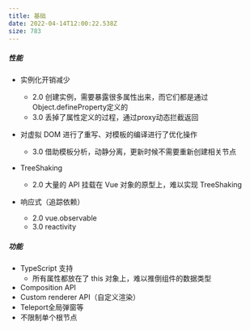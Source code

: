 ```yaml
---
title: 基础
date: 2022-04-14T12:00:22.538Z
size: 783
---
```

##### 性能

- 实例化开销减少
  - 2.0 创建实例，需要暴露很多属性出来，而它们都是通过Object.defineProperty定义的
  - 3.0 丢掉了属性定义的过程，通过proxy动态拦截返回
- 对虚拟 DOM 进行了重写、对模板的编译进行了优化操作
  - 3.0 借助模板分析，动静分离，更新时候不需要重新创建相关节点
  
- TreeShaking
  - 2.0 大量的 API 挂载在 Vue 对象的原型上，难以实现 TreeShaking

- 响应式（追踪依赖）
  - 2.0 vue.observable
  - 3.0  reactivity


##### 功能

- TypeScript 支持
  - 所有属性都放在了 this 对象上，难以推倒组件的数据类型
- Composition API
- Custom renderer API（自定义渲染）
- Teleport全局弹窗等
- 不限制单个根节点
